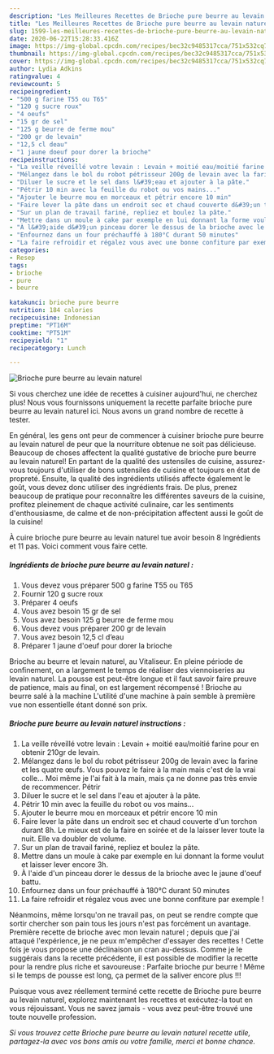 ```yaml
---
description: "Les Meilleures Recettes de Brioche pure beurre au levain naturel"
title: "Les Meilleures Recettes de Brioche pure beurre au levain naturel"
slug: 1599-les-meilleures-recettes-de-brioche-pure-beurre-au-levain-naturel
date: 2020-06-22T15:28:33.416Z
image: https://img-global.cpcdn.com/recipes/bec32c9485317cca/751x532cq70/brioche-pure-beurre-au-levain-naturel-photo-principale-de-la-recette.jpg
thumbnail: https://img-global.cpcdn.com/recipes/bec32c9485317cca/751x532cq70/brioche-pure-beurre-au-levain-naturel-photo-principale-de-la-recette.jpg
cover: https://img-global.cpcdn.com/recipes/bec32c9485317cca/751x532cq70/brioche-pure-beurre-au-levain-naturel-photo-principale-de-la-recette.jpg
author: Lydia Adkins
ratingvalue: 4
reviewcount: 5
recipeingredient:
- "500 g farine T55 ou T65"
- "120 g sucre roux"
- "4 oeufs"
- "15 gr de sel"
- "125 g beurre de ferme mou"
- "200 gr de levain"
- "12,5 cl deau"
- "1 jaune doeuf pour dorer la brioche"
recipeinstructions:
- "La veille réveillé votre levain : Levain + moitié eau/moitié farine pour en obtenir 210gr de levain."
- "Mélangez dans le bol du robot pétrisseur 200g de levain avec la farine et les quatre œufs. Vous pouvez le faire à la main mais c&#39;est de la vrai colle... Moi même je l&#39;ai fait à la main, mais ça ne donne pas très envie de recommencer. Pétrir"
- "Diluer le sucre et le sel dans l&#39;eau et ajouter à la pâte."
- "Pétrir 10 min avec la feuille du robot ou vos mains..."
- "Ajouter le beurre mou en morceaux et pétrir encore 10 min"
- "Faire lever la pâte dans un endroit sec et chaud couverte d&#39;un torchon durant 8h. Le mieux est de la faire en soirée et de la laisser lever toute la nuit. Elle va doubler de volume."
- "Sur un plan de travail fariné, repliez et boulez la pâte."
- "Mettre dans un moule à cake par exemple en lui donnant la forme voulut et laisser lever encore 3h."
- "À l&#39;aide d&#39;un pinceau dorer le dessus de la brioche avec le jaune d&#39;oeuf battu."
- "Enfournez dans un four préchauffé à 180°C durant 50 minutes"
- "La faire refroidir et régalez vous avec une bonne confiture par exemple !"
categories:
- Resep
tags:
- brioche
- pure
- beurre

katakunci: brioche pure beurre 
nutrition: 184 calories
recipecuisine: Indonesian
preptime: "PT16M"
cooktime: "PT51M"
recipeyield: "1"
recipecategory: Lunch

---
```



![Brioche pure beurre au levain naturel](https://img-global.cpcdn.com/recipes/bec32c9485317cca/751x532cq70/brioche-pure-beurre-au-levain-naturel-photo-principale-de-la-recette.jpg)

Si vous cherchez une idée de recettes à cuisiner aujourd'hui, ne cherchez plus! Nous vous fournissons uniquement la recette parfaite brioche pure beurre au levain naturel ici. Nous avons un grand nombre de recette à tester.

En général, les gens ont peur de commencer à cuisiner brioche pure beurre au levain naturel de peur que la nourriture obtenue ne soit pas délicieuse. Beaucoup de choses affectent la qualité gustative de brioche pure beurre au levain naturel! En partant de la qualité des ustensiles de cuisine, assurez-vous toujours d'utiliser de bons ustensiles de cuisine et toujours en état de propreté. Ensuite, la qualité des ingrédients utilisés affecte également le goût, vous devez donc utiliser des ingrédients frais. De plus, prenez beaucoup de pratique pour reconnaître les différentes saveurs de la cuisine, profitez pleinement de chaque activité culinaire, car les sentiments d'enthousiasme, de calme et de non-précipitation affectent aussi le goût de la cuisine!

<!--inarticleads1-->

À cuire brioche pure beurre au levain naturel tue avoir besoin 8 Ingrédients et 11 pas. Voici comment vous faire cette.

##### Ingrédients de brioche pure beurre au levain naturel :

1. Vous devez vous préparer 500 g farine T55 ou T65
1. Fournir 120 g sucre roux
1. Préparer 4 oeufs
1. Vous avez besoin 15 gr de sel
1. Vous avez besoin 125 g beurre de ferme mou
1. Vous devez vous préparer 200 gr de levain
1. Vous avez besoin 12,5 cl d’eau
1. Préparer 1 jaune d&#39;oeuf pour dorer la brioche


Brioche au beurre et levain naturel, au Vitaliseur. En pleine période de confinement, on a largement le temps de réaliser des viennoiseries au levain naturel. La pousse est peut-être longue et il faut savoir faire preuve de patience, mais au final, on est largement récompensé ! Brioche au beurre salé à la machine L&#39;utilité d&#39;une machine à pain semble à première vue non essentielle étant donné son prix. 

<!--inarticleads2-->

##### Brioche pure beurre au levain naturel instructions :

1. La veille réveillé votre levain : Levain + moitié eau/moitié farine pour en obtenir 210gr de levain.
1. Mélangez dans le bol du robot pétrisseur 200g de levain avec la farine et les quatre œufs. Vous pouvez le faire à la main mais c&#39;est de la vrai colle... Moi même je l&#39;ai fait à la main, mais ça ne donne pas très envie de recommencer. Pétrir
1. Diluer le sucre et le sel dans l&#39;eau et ajouter à la pâte.
1. Pétrir 10 min avec la feuille du robot ou vos mains...
1. Ajouter le beurre mou en morceaux et pétrir encore 10 min
1. Faire lever la pâte dans un endroit sec et chaud couverte d&#39;un torchon durant 8h. Le mieux est de la faire en soirée et de la laisser lever toute la nuit. Elle va doubler de volume.
1. Sur un plan de travail fariné, repliez et boulez la pâte.
1. Mettre dans un moule à cake par exemple en lui donnant la forme voulut et laisser lever encore 3h.
1. À l&#39;aide d&#39;un pinceau dorer le dessus de la brioche avec le jaune d&#39;oeuf battu.
1. Enfournez dans un four préchauffé à 180°C durant 50 minutes
1. La faire refroidir et régalez vous avec une bonne confiture par exemple !


Néanmoins, même lorsqu&#39;on ne travail pas, on peut se rendre compte que sortir chercher son pain tous les jours n&#39;est pas forcément un avantage. Première recette de brioche avec mon levain naturel ; depuis que j&#39;ai attaqué l&#39;expérience, je ne peux m&#39;empêcher d&#39;essayer des recettes ! Cette fois je vous propose une déclinaison un cran au-dessus. Comme je le suggérais dans la recette précédente, il est possible de modifier la recette pour la rendre plus riche et savoureuse : Parfaite brioche pur beurre ! Même si le temps de pousse est long, ça permet de la saliver encore plus !!! 

<!--inarticleads1-->

<p>
Puisque vous avez réellement terminé cette recette de Brioche pure beurre au levain naturel, explorez maintenant les recettes et exécutez-la tout en vous réjouissant. Vous ne savez jamais - vous avez peut-être trouvé une toute nouvelle profession.
</p>

<p>
<i>Si vous trouvez cette Brioche pure beurre au levain naturel recette utile, partagez-la avec vos bons amis ou votre famille, merci et bonne chance.</i>
</p>
